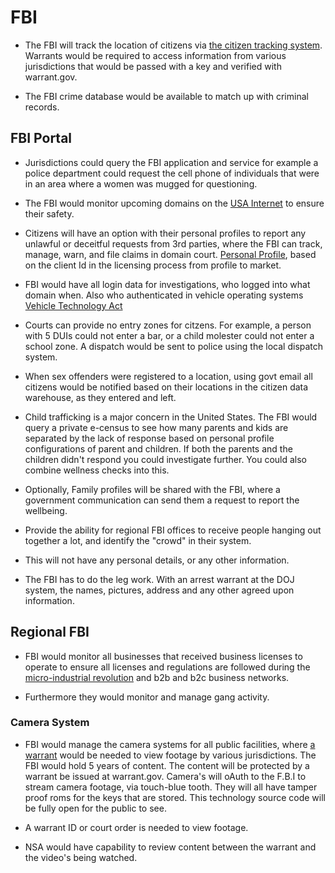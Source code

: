 # FBI

- The FBI will track the location of citizens via [the citizen tracking system](/grants/personal-profile//government-os-services//citizen-tracking-system/). Warrants would be required to access information from various jurisdictions that would be passed with a key and verified with warrant.gov.

- The FBI crime database would be available to match up with criminal records.

## FBI Portal

- Jurisdictions could query the FBI application and service for example a police department could request the cell phone of individuals that were in an area where a women was mugged for questioning.

- The FBI would monitor upcoming domains on the [USA Internet](/USA-Internet/) to ensure their safety.

- Citizens will have an option with their personal profiles to report any unlawful or deceitful requests from 3rd parties, where the FBI can track, manage, warn, and file claims in domain court. [Personal Profile](/grants/personal-profile/), based on the client Id in the licensing process from profile to market.

- FBI would have all login data for investigations, who logged into what domain when. Also who authenticated in vehicle operating systems [Vehicle Technology Act](/vehicle-technology-act/)

- Courts can provide no entry zones for citzens. For example, a person with 5 DUIs could not enter a bar, or a child molester could not enter a school zone. A dispatch would be sent to police using the local dispatch system.

- When sex offenders were registered to a location, using govt email all citizens would be notified based on their locations in the citizen data warehouse, as they entered and left.

- Child trafficking is a major concern in the United States. The FBI would query a private e-census to see how many parents and kids are separated by the lack of response based on personal profile configurations of parent and children. If both the parents and the children didn't respond you could investigate further. You could also combine wellness checks into this.

- Optionally, Family profiles will be shared with the FBI, where a government communication can send them a request to report the wellbeing.

- Provide the ability for regional FBI offices to receive people hanging out together a lot, and identify the "crowd" in their system.

- This will not have any personal details, or any other information.

- The FBI has to do the leg work. With an arrest warrant at the DOJ system, the names, pictures, address and any other agreed upon information.

## Regional FBI

- FBI would monitor all businesses that received business licenses to operate to ensure all licenses and regulations are followed during the [micro-industrial revolution](/grants/micro-industrial-revolution/) and b2b and b2c business networks.

- Furthermore they would monitor and manage gang activity.

### Camera System

- FBI would manage the camera systems for all public facilities, where [a warrant](/warrant-gov/) would be needed to view footage by various jurisdictions. The FBI would hold 5 years of content. The content will be protected by a warrant be issued at warrant.gov. Camera's will oAuth to the F.B.I to stream camera footage, via touch-blue tooth. They will all have tamper proof roms for the keys that are stored. This technology source code will be fully open for the public to see.

- A warrant ID or court order is needed to view footage.

- NSA would have capability to review content between the warrant and the video's being watched.
